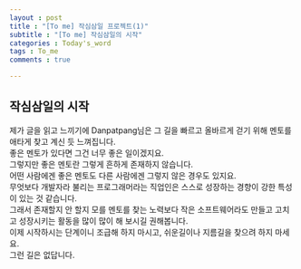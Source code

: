 ```yaml
---
layout : post
title : "[To me] 작심삼일 프로젝트(1)"
subtitle : "[To me] 작심삼일의 시작"
categories : Today's_word
tags : To_me
comments : true

---
```


## 작심삼일의 시작

제가 글을 읽고 느끼기에 Danpatpang님은 그 길을 빠르고 올바르게 걷기 위해 멘토를 애타게 찾고 계신 듯 느껴집니다.  
좋은 멘토가 있다면 그건 너무 좋은 일이겠지요.  
그렇지만 좋은 멘토란 그렇게 흔하게 존재하지 않습니다.  
어떤 사람에겐 좋은 멘토도 다른 사람에겐 그렇지 않은 경우도 있지요.  
무엇보다 개발자라 불리는 프로그래머라는 직업인은 스스로 성장하는 경향이 강한 특성이 있는 것 같습니다.  
그래서 존재할지 안 할지 모를 멘토를 찾는 노력보다 작은 소프트웨어라도 만들고 고치고 성장시키는 활동을 많이 많이 해 보시길 권해봅니다.  
이제 시작하시는 단계이니 조급해 하지 마시고, 쉬운길이나 지름길을 찾으려 하지 마세요.  
그런 길은 없답니다.  

